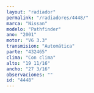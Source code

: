 ```yaml
---
layout: "radiador"
permalink: "/radiadores/4448/"
marca: "Nissan"
modelo: "Pathfinder"
ano: "2001"
motor: "V6 3.3"
transmision: "Automática"
parte: "432465"
clima: "Con clima"
alto: "19 11/16"
ancho: "27 3/16"
observaciones: ""
id: "4448"
---
```


